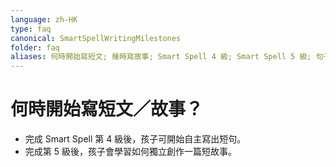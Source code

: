 ```yaml
---
language: zh-HK
type: faq
canonical: SmartSpellWritingMilestones
folder: faq
aliases: 何時開始寫短文; 幾時寫故事; Smart Spell 4 級; Smart Spell 5 級; 句子寫作; 小故事
---
```

# 何時開始寫短文／故事？

- 完成 Smart Spell 第 4 級後，孩子可開始自主寫出短句。  
- 完成第 5 級後，孩子會學習如何獨立創作一篇短故事。